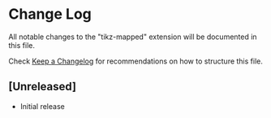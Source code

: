 # Change Log

All notable changes to the "tikz-mapped" extension will be documented in this file.

Check [Keep a Changelog](http://keepachangelog.com/) for recommendations on how to structure this file.

## [Unreleased]

- Initial release